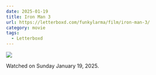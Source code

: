 ```yaml
---
date: 2025-01-19
title: Iron Man 3
url: https://letterboxd.com/funkylarma/film/iron-man-3/
category: movie
tags:
  - Letterboxd
---
```


![](https://a.ltrbxd.com/resized/sm/upload/5r/0i/96/db/7XiGqZE8meUv7L4720L0tIDd7gO-0-600-0-900-crop.jpg?v=25f900a8ee)

Watched on Sunday January 19, 2025.
